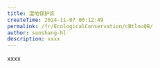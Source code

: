 ```yaml
---
title: 湿地保护区
createTime: 2024-11-07 00:12:49
permalink: /fr/EcologicalConservation/cBtlouQB/
author: sunshang-hl
description: xxxx
---
```


xxxx